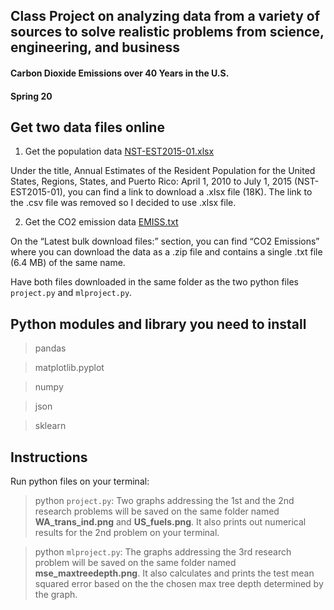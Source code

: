 ## Class Project on analyzing data from a variety of sources to solve realistic problems from science, engineering, and business
#### Carbon Dioxide Emissions over 40 Years in the U.S.
#### Spring 20

## Get two data files online
1. Get the population data [NST-EST2015-01.xlsx](https://web.archive.org/web/20160130223507/http:/www.census.gov:80/popest/data/state/totals/2015/index.html) 

Under the title, Annual Estimates of the Resident Population for the United States, Regions, States, and Puerto Rico: April 1, 2010 to July 1, 2015 (NST-EST2015-01), you can find a link to download a .xlsx file (18K). The link to the .csv file was removed so I decided to use .xlsx file.

2. Get the CO2 emission data [EMISS.txt](https://www.eia.gov/opendata/bulkfiles.php#d-use-common-core-and-extensible-metadata) 

On the “Latest bulk download files:” section, you can find “CO2 Emissions” where you can download the data as a .zip file and contains a single .txt file (6.4 MB) of the same name. 

Have both files downloaded in the same folder as the two python files `project.py` and `mlproject.py`. 


## Python modules and library you need to install
> pandas

> matplotlib.pyplot

> numpy

> json

> sklearn


## Instructions
Run python files on your terminal:

> python `project.py`: Two graphs addressing the 1st and the 2nd research problems will be saved on the same folder named **WA_trans_ind.png** and **US_fuels.png**. It also prints out numerical results for the 2nd problem on your terminal. 

> python `mlproject.py`: The graphs addressing the 3rd research problem will be saved on the same folder named **mse_maxtreedepth.png**. It also calculates and prints the test mean squared error based on the the chosen max tree depth determined by the graph.
